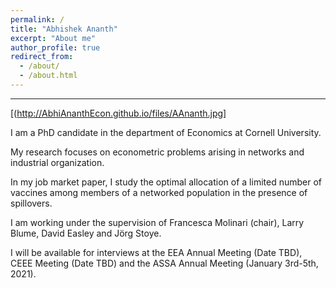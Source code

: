 ```yaml
---
permalink: /
title: "Abhishek Ananth"
excerpt: "About me"
author_profile: true
redirect_from: 
  - /about/
  - /about.html
---
```

---

[(http://AbhiAnanthEcon.github.io/files/AAnanth.jpg]

I am a PhD candidate in the department of Economics at Cornell University.

My research focuses on econometric problems arising in networks and industrial organization. 

In my job market paper, I study the optimal allocation of a limited number of vaccines among members of a networked population in the presence of spillovers.

I am working under the supervision of Francesca Molinari (chair), Larry Blume, David Easley and Jörg Stoye.

I will be available for interviews at the EEA Annual Meeting (Date TBD), CEEE Meeting (Date TBD) and the ASSA Annual Meeting (January 3rd-5th, 2021).
